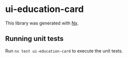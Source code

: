 # ui-education-card

This library was generated with [Nx](https://nx.dev).

## Running unit tests

Run `nx test ui-education-card` to execute the unit tests.
